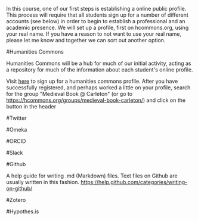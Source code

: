 In this course, one of our first steps is establishing a online public profile. This process will require that all students sign up for a number of different accounts (see below) in order to begin to establish a professional and an academic presence. We will set up a profile, first on hcommons.org, using your real name. If you have a reason to not want to use your real name, please let me know and together we can sort out another option.

#Humanities Commons

Humanities Commons will be a hub for much of our initial activity, acting as a repository for much of the information about each student's online profile. 

Visit [here](https://registry.hcommons.org/registry/co_petitions/start/coef:158) to sign up for a humanities commons profile.
After you have successfully registered, and perhaps worked a little on your profile, search for the group "Medieval Book @ Carleton" (or go to https://hcommons.org/groups/medieval-book-carleton/) and click on the button in the header 

#Twitter

#Omeka

#ORCID

#Slack

#Github

A help guide for writing .md (Markdown) files. Text files on Github are usually written in this fashion. https://help.github.com/categories/writing-on-github/

#Zotero

#Hypothes.is



